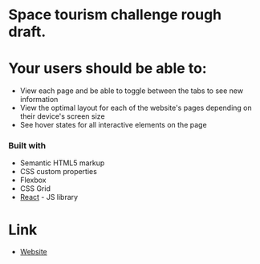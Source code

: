 # Space tourism challenge rough draft.


# Your users should be able to:
- View each page and be able to toggle between the tabs to see new information
- View the optimal layout for each of the website's pages depending on their device's screen size
- See hover states for all interactive elements on the page

### Built with

- Semantic HTML5 markup
- CSS custom properties
- Flexbox
- CSS Grid
- [React](https://reactjs.org/) - JS library

# Link
- [Website](https://ifaspacetourism.netlify.app/)